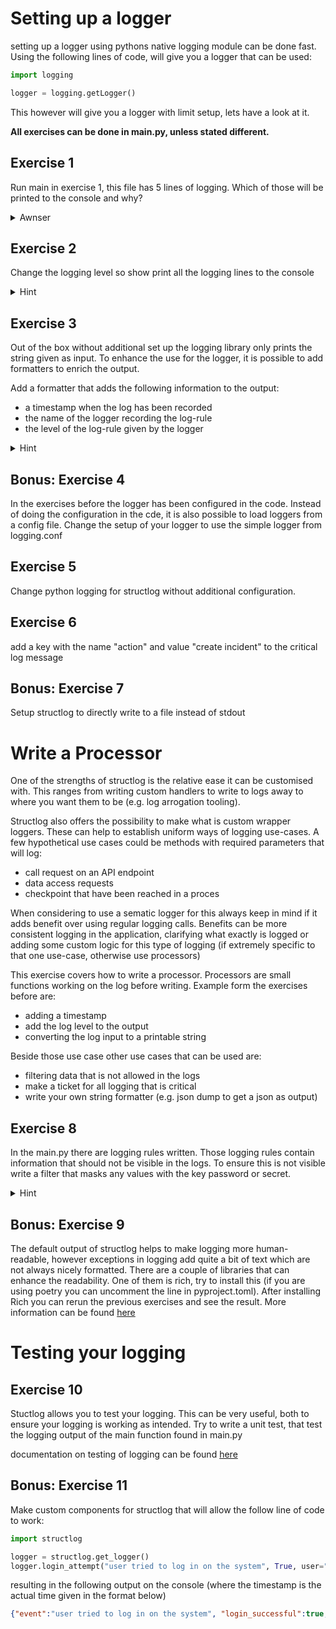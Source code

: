 # Setting up a logger

<p>
setting up a logger using pythons native logging module can be done fast. 
Using the following lines of code, will give you a logger that can be used:

```python
import logging

logger = logging.getLogger()
```
This however will give you a logger with limit setup, lets have a look at it.
</p>

**All exercises can be done in main.py, unless stated different.**

## Exercise 1

Run main in exercise 1, this file has 5 lines of logging. 
Which of those will be printed to the console and why?

<details><summary>Awnser</summary>
<p>
The default logging level is set to warning, when no logging level is set. 
As a result info and debug will not be printed
</p>
</details>

## Exercise 2

Change the logging level so show print all the logging lines to the console
<details><summary>Hint</summary>
<p>
Just setting the loglevel on the logger is not enough, it also has to be set on the handler.
add a StreamHandler to the logger and set the correct level on this handler.
</p></details>

## Exercise 3

Out of the box without additional set up the logging library only prints the string given as input.
To enhance the use for the logger, it is possible to add formatters to enrich the output.

Add a formatter that adds the following information to the output:
* a timestamp when the log has been recorded
* the name of the logger recording the log-rule
* the level of the log-rule given by the logger

<details><summary>Hint</summary>
<p>
this formatter is set on the handler, not on the logger.
</p></details>

## Bonus: Exercise 4
In the exercises before the logger has been configured in the code. 
Instead of doing the configuration in the cde, it is also possible to load loggers from a config file.
Change the setup of your logger to use the simple logger from logging.conf

## Exercise 5
Change python logging for structlog without additional configuration. 

## Exercise 6
add a key with the name "action" and value "create incident" to the critical log message

## Bonus: Exercise 7
Setup structlog to directly write to a file instead of stdout

# Write a Processor

One of the strengths of structlog is the relative ease it can be customised with. 
This ranges from writing custom handlers to write to logs away to where you want 
them to be (e.g. log arrogation tooling). 

Structlog also offers the possibility to make what is custom wrapper loggers. 
These can help to establish uniform ways of logging use-cases. A few hypothetical 
use cases could be methods with required parameters that will log:
* call request on an API endpoint
* data access requests
* checkpoint that have been reached in a proces

When considering to use a sematic logger for this always keep in mind if it adds 
benefit over using regular logging calls. Benefits can be more consistent logging 
in the application, clarifying what exactly is logged or adding some custom logic 
for this type of logging (if extremely specific to that one use-case, otherwise use processors)

This exercise covers how to write a processor. Processors are small functions 
working on the log before writing. Example form the exercises before are:
* adding a timestamp
* add the log level to the output
* converting the log input to a printable string

Beside those use case other use cases that can be used are:
* filtering data that is not allowed in the logs
* make a ticket for all logging that is critical
* write your own string formatter (e.g. json dump to get a json as output)


## Exercise 8
In the main.py there are logging rules written. Those logging rules contain 
information that should not be visible in the logs. To ensure this is not visible 
write a filter that masks any values with the key password or secret.

<details><summary>Hint</summary>
<p>

[Structlog documentation on how to write a processor](https://www.structlog.org/en/stable/processors.html)
</p></details>

## Bonus: Exercise 9
The default output of structlog helps to make logging more human-readable, 
however exceptions in logging add quite a bit of text which are not always nicely formatted.
There are a couple of libraries that can enhance the readability. One of them is rich, try to install this
(if you are using poetry you can uncomment the line in pyproject.toml). After installing Rich you can rerun the 
previous exercises and see the result. More information can be found 
[here](https://www.structlog.org/en/stable/console-output.html)

# Testing your logging

## Exercise 10
Stuctlog allows you to test your logging. This can be very useful, both to ensure your logging is working as intended. 
Try to write a unit test, that test the logging output of the main function found in main.py

documentation on testing of logging can be found [here](https://www.structlog.org/en/stable/testing.html)

## Bonus: Exercise 11
Make custom components for structlog that will allow the follow line of code to work:
```python
import structlog

logger = structlog.get_logger()
logger.login_attempt("user tried to log in on the system", True, user="pythoneer")
```
resulting in the following output on the console (where the timestamp is the actual time given in the format below)
```json
{"event":"user tried to log in on the system", "login_successful":true, "user":"pythoneer", "timestamp":"YYYY-MM-DD HH:mm:SS±HHMM"}
```